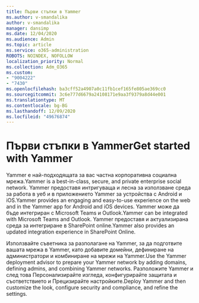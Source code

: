 ```yaml
---
title: Първи стъпки в Yammer
ms.author: v-smandalika
author: v-smandalika
manager: dansimp
ms.date: 12/04/2020
ms.audience: Admin
ms.topic: article
ms.service: o365-administration
ROBOTS: NOINDEX, NOFOLLOW
localization_priority: Normal
ms.collection: Adm_O365
ms.custom:
- "9004222"
- "7430"
ms.openlocfilehash: ba3cff52a4907a0c11fb1cef165fe805ae369cc0
ms.sourcegitcommit: 3c6e777d6679a24108171e9aa3f9379a8d44e001
ms.translationtype: MT
ms.contentlocale: bg-BG
ms.lasthandoff: 12/09/2020
ms.locfileid: "49676874"
---
```

# <a name="get-started-with-yammer"></a><span data-ttu-id="25883-102">Първи стъпки в Yammer</span><span class="sxs-lookup"><span data-stu-id="25883-102">Get started with Yammer</span></span>

<span data-ttu-id="25883-103">Yammer е най-подходящата за вас частна корпоративна социална мрежа.</span><span class="sxs-lookup"><span data-stu-id="25883-103">Yammer is a best-in-class, secure, and private enterprise social network.</span></span> <span data-ttu-id="25883-104">Yammer предоставя интригуваща и лесна за използване среда за работа в уеб и в приложението Yammer за устройства с Android и iOS.</span><span class="sxs-lookup"><span data-stu-id="25883-104">Yammer provides an engaging and easy-to-use experience on the web and in the Yammer app for Android and iOS devices.</span></span> <span data-ttu-id="25883-105">Yammer може да бъде интегриран с Microsoft Teams и Outlook.</span><span class="sxs-lookup"><span data-stu-id="25883-105">Yammer can be integrated with Microsoft Teams and Outlook.</span></span> <span data-ttu-id="25883-106">Yammer предоставя и актуализирана среда за интегриране в SharePoint online.</span><span class="sxs-lookup"><span data-stu-id="25883-106">Yammer also provides an updated integration experience in SharePoint Online.</span></span>

<span data-ttu-id="25883-107">Използвайте съветника за разполагане на Yammer, за да подготвите вашата мрежа в Yammer, като добавите домейни, дефиниране на администратори и комбиниране на мрежи на Yammer.</span><span class="sxs-lookup"><span data-stu-id="25883-107">Use the Yammer deployment advisor to prepare your Yammer network by adding domains, defining admins, and combining Yammer networks.</span></span> <span data-ttu-id="25883-108">Разположите Yammer и след това Персонализирайте изгледа, конфигурирайте защитата и съответствието и Прецизирайте настройките.</span><span class="sxs-lookup"><span data-stu-id="25883-108">Deploy Yammer and then customize the look, configure security and compliance, and refine the settings.</span></span>